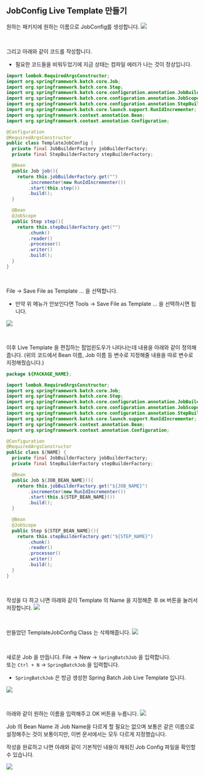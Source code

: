 ## JobConfig Live Template 만들기



원하는 패키지에 원하는 이름으로 JobConfig를 생성합니다. 
![](./img/job-config-live-template-creation/1.png)

<br/>



그리고 아래와 같이 코드를 작성합니다.

- 필요한 코드들을 비워두었기에 지금 상태는 컴파일 에러가 나는 것이 정상입니다.

```java
import lombok.RequiredArgsConstructor;
import org.springframework.batch.core.Job;
import org.springframework.batch.core.Step;
import org.springframework.batch.core.configuration.annotation.JobBuilderFactory;
import org.springframework.batch.core.configuration.annotation.JobScope;
import org.springframework.batch.core.configuration.annotation.StepBuilderFactory;
import org.springframework.batch.core.launch.support.RunIdIncrementer;
import org.springframework.context.annotation.Bean;
import org.springframework.context.annotation.Configuration;

@Configuration
@RequiredArgsConstructor
public class TemplateJobConfig {
  private final JobBuilderFactory jobBuilderFactory;
  private final StepBuilderFactory stepBuilderFactory;

  @Bean
  public Job job(){
    return this.jobBuilderFactory.get("")
        .incrementer(new RunIdIncrementer())
        .start(this.step())
        .build();
  }

  @Bean
  @JobScope
  public Step step(){
    return this.stepBuilderFactory.get("")
        .chunk()
        .reader()
        .processor()
        .writer()
        .build();
  }
}
```

<br/>




File → Save File as Template ... 을 선택합니다.

- 만약 위 메뉴가 안보인다면 Tools → Save File as Template ... 을 선택하시면 됩니다.

![](./img/job-config-live-template-creation/2.png)

<br/>



이후 Live Template 을 편집하는 팝업윈도우가 나타나는데 내용을 아래와 같이 정의해줍니다. (위의 코드에서 Bean 이름, Job 이름 등 변수로 지정해줄 내용을 따로 변수로 지정해줬습니다.)

```java
package ${PACKAGE_NAME};

import lombok.RequiredArgsConstructor;
import org.springframework.batch.core.Job;
import org.springframework.batch.core.Step;
import org.springframework.batch.core.configuration.annotation.JobBuilderFactory;
import org.springframework.batch.core.configuration.annotation.JobScope;
import org.springframework.batch.core.configuration.annotation.StepBuilderFactory;
import org.springframework.batch.core.launch.support.RunIdIncrementer;
import org.springframework.context.annotation.Bean;
import org.springframework.context.annotation.Configuration;

@Configuration
@RequiredArgsConstructor
public class ${NAME} {
  private final JobBuilderFactory jobBuilderFactory;
  private final StepBuilderFactory stepBuilderFactory;

  @Bean
  public Job ${JOB_BEAN_NAME}(){
    return this.jobBuilderFactory.get("${JOB_NAME}")
        .incrementer(new RunIdIncrementer())
        .start(this.${STEP_BEAN_NAME}())
        .build();
  }

  @Bean
  @JobScope
  public Step ${STEP_BEAN_NAME}(){
    return this.stepBuilderFactory.get("${STEP_NAME}")
        .chunk()
        .reader()
        .processor()
        .writer()
        .build();
  }
}
```

<br/>



작성을 다 하고 나면 아래와 같이 Template 의 Name 을 지정해준 후 `OK` 버튼을 눌러서 저장합니다.
![](./img/job-config-live-template-creation/3.png)

<br/>



만들었던 TemplateJobConfig Class 는 삭제해줍니다.
![](./img/job-config-live-template-creation/4.png)

<br/>



새로운 Job 을 만듭니다.
File → New → `SpringBatchJob` 을 입력합니다.<br/>
또는 
`Ctrl + N` → `SpringBatchJob` 을 입력합니다.<br/>

- `SpringBatchJob` 은 방금 생성한 Spring Batch Job Live Template 입니다.



![](./img/job-config-live-template-creation/5.png)

<br/>



아래와 같이 원하는 이름을 입력해주고 OK 버튼을 누릅니다.
![](./img/job-config-live-template-creation/6.png)

Job 의 Bean Name 과 Job Name을 다르게 할 필요는 없으며 보통은 같은 이름으로 설정해주는 것이 보통이지만, 이번 문서에서는 모두 다르게 지정했습니다.<br/>



작성을 완료하고 나면 아래와 같이 기본적인 내용이 채워진 Job Config 파일을 확인할 수 있습니다.

![](./img/job-config-live-template-creation/7.png)

